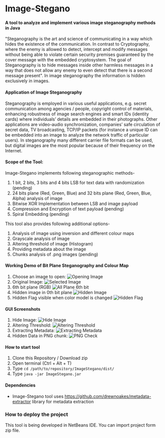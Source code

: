 # Image-Stegano 
#### A tool to analyze and implement various image steganography methods in Java 

"Steganography is the art and science of communicating in a way which hides the existence of the
communication. In contrast to Cryptography, where the enemy is allowed to detect, intercept and modify
messages without being able to violate certain security premises guaranteed by the cover message with
the embedded cryptosystem. The goal of Steganography is to hide messages inside other harmless
messages in a way that does not allow any enemy to even detect that there is a second message
present". In image steganography the information is hidden exclusively in images.

#### Application of Image Steganography

Steganography is employed in various useful applications, e.g. secret communication among agencies /
people, copyright control of materials, enhancing robustness of image search engines and smart IDs
(identity cards) where individuals’ details are embedded in their photographs. Other applications are
video-audio synchronization, companies’ safe circulation of secret data, TV broadcasting, TCP/IP packets
(for instance a unique ID can be embedded into an image to analyze the network traffic of particular
users). In steganography many different carrier file formats can be used, but digital images are the most
popular because of their frequency on the Internet.

#### Scope of the Tool:

Image-Stegano implements following steganographic methods-

1. 1 bit, 2 bits, 3 bits and 4 bits LSB for text data with randomization (pending)
2. 24 bits plane (Red, Green, Blue) and 32 bits plane (Red, Green, Blue, Alpha) analysis of image 
3. Bitwise XOR Implementation between LSB and image payload
4. Compression and Encryption of text payload (pending)
5. Spiral Embedding (pending)

This tool also provides following additional options-

1. Analysis of image using inversion and different colour maps
2. Grayscale analysis of image
3. Altering threshold of image (Histogram)
4. Providing metadata about the image
5. Chunks analysis of .png images (pending)

#### Working Demo of Bit Plane Steganography and Colour Map

1. Choose an image to open: ![Opening Image](./screenshots/openingImage.png)
2. Original Image: ![Selected Image](./screenshots/openedImage.png)
3. 6th bit plane (RGB) ![All Plane 6th bit](./screenshots/allPlane6.png)
4. Hidden image in 0th bit plane ![Hidden Image](./screenshots/bpcsHidden.png)
5. Hidden Flag visible when color model is changed ![Hidden Flag](./screenshots/colourMap.png)

#### GUI Screenshots

1. Hide Image: ![Hide Image](./screenshots/hideImage.png)
2. Altering Threshold: ![Altering Threshold](./screenshots/threshold.png)
3. Extracting Metadata: ![Extracting Metadata](./screenshots/meta_data.png)
4. Hidden Data in PNG chunk: ![PNG Check](./screenshots/png_check.png)

#### How to start tool

1. Clone this Repository / Download zip 
2. Open terminal (Ctrl + Alt + T)
3. Type `cd /path/to/repository/ImageStegano/dist/` 
4. Type `java -jar ImageStegano.jar`

#### Dependencies
* Image-Stegano tool uses https://github.com/drewnoakes/metadata-extractor library for metadata extraction

### How to deploy the project

This tool is being developed in NetBeans IDE. You can import project form zip file.

